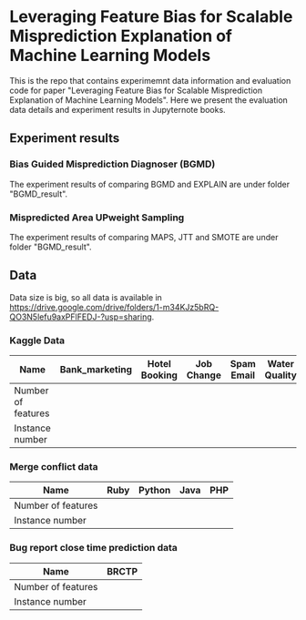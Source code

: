 # Leveraging Feature Bias for Scalable Misprediction Explanation of Machine Learning Models
This is the repo that contains experimemnt data information and evaluation code for paper "Leveraging Feature Bias for Scalable Misprediction Explanation of Machine Learning Models". Here we present the evaluation data details and experiment results in Jupyternote books.

## Experiment results
### Bias Guided Misprediction Diagnoser (BGMD) 
The experiment results of comparing BGMD and EXPLAIN are under folder "BGMD_result".

### Mispredicted Area UPweight Sampling 
The experiment results of comparing MAPS, JTT and SMOTE are under folder "BGMD_result".


## Data
Data size is big, so all data is available in https://drive.google.com/drive/folders/1-m34KJz5bRQ-QO3N5lefu9axPFlFEDJ-?usp=sharing.

### Kaggle Data
| Name               | Bank_marketing | Hotel Booking | Job Change | Spam Email | Water Quality |
|--------------------|----------------|---------------|------------|------------|---------------|
| Number of features |                |               |            |            |               |
| Instance number    |                |               |            |            |               |

### Merge conflict data

| Name               | Ruby | Python | Java | PHP |
|--------------------|----------------|---------------|------------|------------|
| Number of features |                |               |            |            |         
| Instance number    |                |               |            |            |             

### Bug report close time prediction data

| Name               | BRCTP |
|--------------------|-------|
| Number of features |       |
| Instance number    |       |


